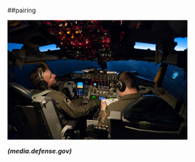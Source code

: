 <!-- .slide: data-background="resources/footer.svg" data-background-size="contain" data-background-position="bottom"  -->

##pairing

<img class="plain" height="80%" width="80%" src="resources/pairing/pilot-co-pilot-media.defense.gov.jpg" />


_**(media.defense.gov)**_  <!-- .element: style="color:maroon; font-size: .5em" -->

<br/>
<br/>
<br/>
<br/>
<br/>
<br/>
<br/>

<aside class="notes">
  <p>
  </p>
  <p>
  </p>
</aside>
